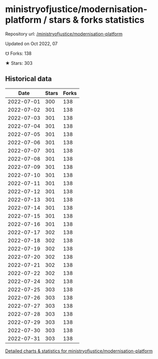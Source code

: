 # ministryofjustice/modernisation-platform / stars & forks statistics

Repository url: [/ministryofjustice/modernisation-platform](https://github.com/ministryofjustice/modernisation-platform)

Updated on Oct 2022, 07

☋ Forks: 138

★ Stars: 303

## Historical data
| Date | Stars | Forks |
|------|-------|-------|
| 2022-07-01 | 300 | 138 | 
| 2022-07-02 | 301 | 138 | 
| 2022-07-03 | 301 | 138 | 
| 2022-07-04 | 301 | 138 | 
| 2022-07-05 | 301 | 138 | 
| 2022-07-06 | 301 | 138 | 
| 2022-07-07 | 301 | 138 | 
| 2022-07-08 | 301 | 138 | 
| 2022-07-09 | 301 | 138 | 
| 2022-07-10 | 301 | 138 | 
| 2022-07-11 | 301 | 138 | 
| 2022-07-12 | 301 | 138 | 
| 2022-07-13 | 301 | 138 | 
| 2022-07-14 | 301 | 138 | 
| 2022-07-15 | 301 | 138 | 
| 2022-07-16 | 301 | 138 | 
| 2022-07-17 | 302 | 138 | 
| 2022-07-18 | 302 | 138 | 
| 2022-07-19 | 302 | 138 | 
| 2022-07-20 | 302 | 138 | 
| 2022-07-21 | 302 | 138 | 
| 2022-07-22 | 302 | 138 | 
| 2022-07-24 | 302 | 138 | 
| 2022-07-25 | 303 | 138 | 
| 2022-07-26 | 303 | 138 | 
| 2022-07-27 | 303 | 138 | 
| 2022-07-28 | 303 | 138 | 
| 2022-07-29 | 303 | 138 | 
| 2022-07-30 | 303 | 138 | 
| 2022-07-31 | 303 | 138 | 


[Detailed charts & statistics for ministryofjustice/modernisation-platform](https://reviewgithub.com/rep/ministryofjustice/modernisation-platform)
